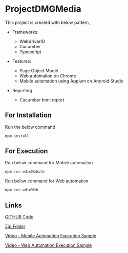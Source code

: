 # ProjectDMGMedia

This project is created with below pattern,

* Frameworks:
  - WebdriverIO
  - Cucumber
  - Typescript
    
* Features:
  - Page Object Model
  - Web automation on Chrome
  - Mobile automation using Appium on Android Studio

* Reporting
  - Cucumber html report
 
    
## For Installation
Run the below command
```bash
npm install
```

## For Execution
Run below command for Mobile automation
```bash
npm run wdioMobile
```

Run below command for Web automation
```bash
npm run wdioWeb
```

## Links
[GITHUB Code](https://github.com/Pandia-Thangam/ProjectDMGMedia.git)

[Zip Folder](https://drive.google.com/file/d/1JqhMOZHm6k1rPCsuwkE8H1rYThu0SaJ6/view?usp=drive_link)


[Video - Mobile Automation Execution Sample](https://drive.google.com/file/d/1fwlJqEJoWTwgSHs0ZMjo-7wpp1GKOMeg/view?usp=drive_link)

[Video - Web Automation Execution Sample](https://drive.google.com/file/d/1uW7xlkqS95u6H7THNWUO6OdJVeScU9pR/view?usp=drive_link)
